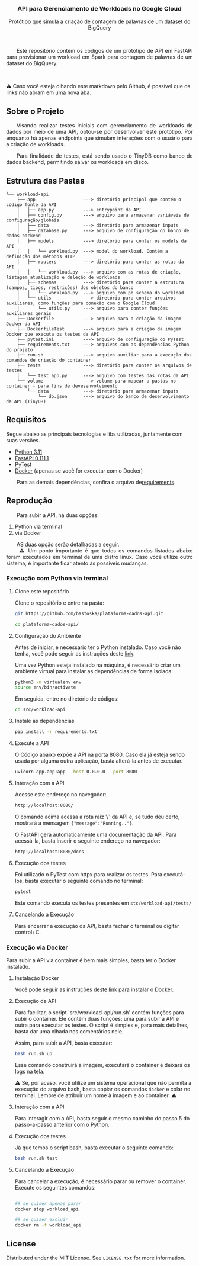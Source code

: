 <!-- PROJECT LOGO -->
<br />
<div align="center">

  <h3 align="center">API para Gerenciamento de Workloads no Google Cloud</h3>

  <p align="center">
    Protótipo que simula a criação de contagem de palavras de um dataset do BigQuery
  </p>
</div>

<br>
<p align="justify">
&ensp;&ensp;&ensp;&ensp;Este repositório contém os códigos de um protótipo de API em FastAPI para provisionar um workload em Spark para contagem de palavras de um dataset do BigQuery.
</p>

<br>

⚠️ Caso você esteja olhando este markdown pelo Github, é possível que os links não abram em uma nova aba.

<!-- ABOUT THE PROJECT -->
## Sobre o Projeto

<p align="justify">
&ensp;&ensp;&ensp;&ensp;Visando realizar testes iniciais com gerenciamento de workloads de dados por meio de uma API, optou-se por desenvolver este protótipo. Por enquanto há apenas endpoints que simulam interações com o usuário para a criação de workloads.
</p>

<p align="justify">
&ensp;&ensp;&ensp;&ensp;Para finalidade de testes, está sendo usado o TinyDB como banco de dados backend, permitindo salvar os workloads em disco.
</p>


## Estrutura das Pastas

```
└── workload-api
    ├── app                  ---> diretório principal que contém o código fonte da API
    │   ├── app.py           ---> entrypoint da API
    │   ├── config.py        ---> arquivo para armazenar variáveis de configuração/globais
    │   ├── data             ---> diretório para armazenar inputs
    │   ├── database.py      ---> arquivo de configuração do banco de dados backend
    │   ├── models           ---> diretório para conter os models da API
    │   │   └── workload.py  ---> model do workload. Contém a definição dos métodos HTTP
    │   ├── routers          ---> diretório para conter as rotas da API
    │   │   └── workload.py  ---> arquivo com as rotas de criação, listagem atualização e deleção de workloads
    │   ├── schemas          ---> diretório para conter a estrutura (campos, tipos, restrições) dos objetos do banco
    │   │   └── workload.py  ---> arquivo com po schema do workload
    │   └── utils            ---> diretório para conter arquivos auxiliares, como funções para conexão com o Google Cloud
    │       └── utils.py     ---> arquivo para conter funções auxiliares gerais
    ├── Dockerfile           ---> arquivo para a criação da imagem Docker da API
    ├── DockerfileTest       ---> arquivo para a criação da imagem Docker que executa os testes da API
    ├── pytest.ini           ---> arquivo de configuração do PyTest   
    ├── requirements.txt     ---> arquivos com as dependências Python do projeto
    ├── run.sh               ---> arquivo auxiliar para a execução dos comandos de criação do container
    ├── tests                ---> diretório para conter os arquivos de testes
    │   └── test_app.py      ---> arquivo com testes das rotas da API
    └── volume               ---> volume para mapear a pastas no container - para fins de devesenvolvimento
        └── data             ---> diretório para armazenar inputs
            └── db.json      ---> arquivo do banco de desenvolvimento da API (TinyDB)
```


## Requisitos

Segue abaixo as principais tecnologias e libs utilizadas, juntamente com suas versões.

- <a href="https://www.python.org/" target="_blank">Python 3.11</a>
- <a href="https://fastapi.tiangolo.com/" target="_blank">FastAPI 0.111.1</a>
- <a href="https://docs.pytest.org/en/8.2.x/contents.html" target="_blank">PyTest</a>
- <a href="https://www.docker.com/" target="_blank">Docker</a> (apenas se você for executar com o Docker)


<p align="justify">
&ensp;&ensp;&ensp;&ensp;Para as demais dependências, confira o arquivo de<a href="https://github.com/bastoska/plataforma-dados-api/blob/main/src/workload-api/requirements.txt" target="_blank">requirements</a>.
</p>

## Reprodução

<p align="justify">
&ensp;&ensp;&ensp;&ensp;Para subir a API, há duas opções:
</p>

1. Python via terminal
2. via Docker

<p align="justify">
&ensp;&ensp;&ensp;&ensp;AS duas opção serão detalhadas a seguir. <br>
&ensp;&ensp;&ensp;&ensp; ⚠️ Um ponto importante é que todos os comandos listados abaixo foram executados em terminal de uma distro linux. Caso você utilize outro sistema, é importante ficar atento às possíveis mudanças.
</p>

### Execução com Python via terminal


1. Clone este repositório

    Clone o repositório e entre na pasta:
    ```sh
    git https://github.com/bastoska/plataforma-dados-api.git

    cd plataforma-dados-api/
    ```
2. Configuração do Ambiente
  
    Antes de iniciar, é necessário ter o Python instalado. Caso você não tenha, você pode seguir as instruções deste <a href="https://www.python.org/downloads/" target="_blank">link</a>.

    Uma vez Python esteja instalado na máquina, é necessário criar um ambiente virtual para instalar as dependências de forma isolada:

    ```sh
    python3 -m virtualenv env
    source env/bin/activate
    ```

    Em seguida, entre no diretório de códigos:
    ```sh
    cd src/workload-api
    ```

3. Instale as dependências

    ```sh
    pip install -r requirements.txt
    ```

4. Execute a API

    O Código abaixo expõe a API na porta 8080. Caso ela já esteja sendo usada por alguma outra aplicação, basta alterá-la antes de executar.

    ```sh
    uvicorn app.app:app --host 0.0.0.0 --port 8080
    ```

5. Interação com a API

    Acesse este endereço no navegador:

    ```sh
    http://localhost:8080/
    ```

    O comando acima acessa a rota raiz '/' da API e, se tudo deu certo, mostrará a mensagem `{"message":"Running.."}`.

    O FastAPI gera automaticamente uma documentação da API. Para acessá-la, basta inserir o seguinte endereço no navegador: 

    ```sh
    http://localhost:8080/docs
    ```

6. Execução dos testes

    Foi utilizado o PyTest com httpx para realizar os testes. Para executá-los, basta executar o seguinte comando no terminal:

    ```sh
    pytest
    ```

    Este comando executa os testes presentes em `stc/workload-api/tests/`


7. Cancelando a Execução
   
   Para encerrar a execução da API, basta fechar o terminal ou digitar control+C.


### Execução via Docker

Para subir a API via container é bem mais simples, basta ter o Docker instalado.

1. Instalação Docker

    Você pode seguir as instruções <a href="https://docs.docker.com/engine/install/" target="_blank">deste link</a> para instalar o Docker.


2. Execução da API

    Para facilitar, o script `src/workload-api/run.sh' contém funções para subir o container. Ele contém duas funções: uma para subir a API e outra para executar os testes. O script é simples e, para mais detalhes, basta dar uma olhada nos comentários nele.

    Assim, para subir a API, basta executar:

    ```sh
    bash run.sh up
    ```

    Esse comando construirá a imagem, executará o container e deixará os logs na tela.

    ⚠️ Se, por acaso, você utilize um sistema operacional que não permita a execução do arquivo bash, basta copiar os comandos `docker` e colar no terminal. Lembre de atribuir um nome à imagem e ao container. ⚠️

3. Interação com a API

    Para interagir com a API, basta seguir o mesmo caminho do passo 5 do passo-a-passo anterior com o Python.

4. Execução dos testes

    Já que temos o script bash, basta executar o seguinte comando:

    ```sh
    bash run.sh test
    ```

5. Cancelando a Execução

    Para cancelar a execução, é necessário parar ou remover o container. Execute os seguintes comandos:

    ```sh

    ## se quiser apenas parar
    docker stop workload_api

    ## se quiser excluir
    docker rm -f workload_api
    ```

<!-- LICENSE -->
## License

Distributed under the MIT License. See `LICENSE.txt` for more information.
